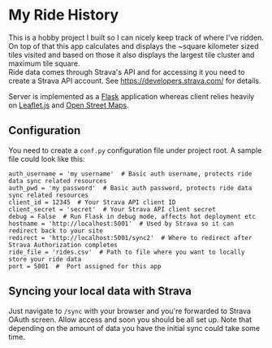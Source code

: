 My Ride History
============

This is a hobby project I built so I can nicely keep track of where I've ridden. 
On top of that this app calculates and displays the ~square kilometer sized tiles 
visited and based on those it also displays the largest tile cluster and maximum tile square.  
Ride data comes through Strava's API and for accessing it you need to create
a Strava API account. See https://developers.strava.com/ for details.

Server is implemented as a [Flask](https://www.palletsprojects.com/p/flask/) application 
whereas client relies heavily on [Leaflet.js](https://leafletjs.com/) and 
[Open Street Maps](https://www.openstreetmap.org/).

## Configuration
You need to create a `conf.py` configuration file under project root. 
A sample file could look like this:

```
auth_username = 'my username'  # Basic auth username, protects ride data sync related resources
auth_pwd = 'my password'  # Basic auth password, protects ride data sync related resources
client_id = 12345  # Your Strava API client ID
client_secret = 'secret'  # Your Strava API client secret
debug = False  # Run Flask in debug mode, affects hot deployment etc
hostname = 'http://localhost:5001'  # Used by Strava so it can redirect back to your site
redirect = 'http://localhost:5001/sync2'  # Where to redirect after Strava Authorization completes
ride_file = 'rides.csv'  # Path to file where you want to locally store your ride data
port = 5001  #  Port assigned for this app
```

## Syncing your local data with Strava
Just navigate to `/sync` with your browser and you're forwarded to Strava OAuth screen. 
Allow access and soon you should be all set up. 
Note that depending on the amount of data you have the initial sync could take some time.
